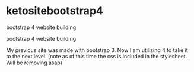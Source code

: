 # ketositebootstrap4
bootstrap 4 website building


bootstrap 4 website building

My previous site was made with bootstrap 3. Now I am utilizing 4 to take it to the next level. (note as of this time the css is included in the stylesheet. Will be removing asap)
